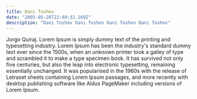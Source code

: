 ```yaml
---
title: Dani Toshev
date: "2005-05-28T22:40:32.169Z"
description: "Dani Toshev Dani Toshev Dani Toshev Dani Toshev"
---
```


Jorgo Quiraj. Lorem Ipsum is simply dummy text of the printing and typesetting industry. Lorem Ipsum has been the industry's standard dummy text ever since the 1500s, when an unknown printer took a galley of type and scrambled it to make a type specimen book. It has survived not only five centuries, but also the leap into electronic typesetting, remaining essentially unchanged. It was popularised in the 1960s with the release of Letraset sheets containing Lorem Ipsum passages, and more recently with desktop publishing software like Aldus PageMaker including versions of Lorem Ipsum.


